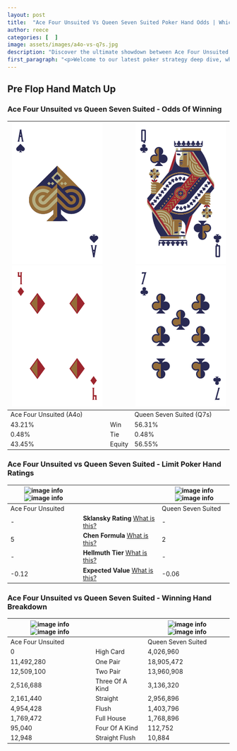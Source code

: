 ```yaml
---
layout: post
title:  "Ace Four Unsuited Vs Queen Seven Suited Poker Hand Odds | Which Is The Better Hand In Poker? A Complete Guide"
author: reece
categories: [  ]
image: assets/images/a4o-vs-q7s.jpg
description: "Discover the ultimate showdown between Ace Four Unsuited and Queen Seven Suited in poker! Uncover the odds, strategies, and scenarios where one hand triumphs over the other. Get ready to up your poker game with this thrilling analysis."
first_paragraph: "<p>Welcome to our latest poker strategy deep dive, where we're pitting two distinct hands against each other in a high-stakes showdown: Ace Four Unsuited vs Queen Seven Suited.</p><p>In the dynamic world of poker, every decision counts, and knowing which hand holds the upper hand is key to your success at the table.</p><p>In this article, we'll dissect these two hands, explore the scenarios where one dominates the other, and equip you with the knowledge to make strategic choices that can tip the odds in your favor.</p><p>Get ready to unravel the intriguing dynamics of these poker hands and elevate your game to new heights.</p>"
---
```




[comment]: # (sp0)

## Pre Flop Hand Match Up

<div class="table hand-ratings" markdown="1"> 



### Ace Four Unsuited vs Queen Seven Suited - Odds Of Winning


    
| ![image info](assets/images/hand1/a.png) ![image info](assets/images/hand1/4o.png) |  | ![image info](assets/images/hand2/q.png) ![image info](assets/images/hand2/7.png) |
| -------- | -------- | -------- |
| Ace Four Unsuited (A4o) |  | Queen Seven Suited (Q7s) |
| 43.21% | Win | 56.31% |
| 0.48% | Tie | 0.48% |
| 43.45% | Equity | 56.55% |




[comment]: # (sp1)



### Ace Four Unsuited vs Queen Seven Suited - Limit Poker Hand Ratings


    
| ![image info](https://www.riverpairs.com/assets/images/hand1/a.png) ![image info](https://www.riverpairs.com/assets/images/hand1/4o.png) |  | ![image info](https://www.riverpairs.com/assets/images/hand2/q.png) ![image info](https://www.riverpairs.com/assets/images/hand2/7.png) |
| -------- | -------- | -------- |
| Ace Four Unsuited |  | Queen Seven Suited |
| - | **Sklansky Rating** [What is this?](/sklansky-rating-explained) | - |
| 5 | **Chen Formula** [What is this?](/chen-formula-explained) | 2 |
| - | **Hellmuth Tier** [What is this?](/Hellmuth-tier-explained) | - |
| -0.12 | **Expected Value** [What is this?](/expected-value-explained) | -0.06 |




[comment]: # (sp2)



### Ace Four Unsuited vs Queen Seven Suited - Winning Hand Breakdown


    
| ![image info](https://www.riverpairs.com/assets/images/hand1/a.png) ![image info](https://www.riverpairs.com/assets/images/hand1/4o.png) |  | ![image info](https://www.riverpairs.com/assets/images/hand2/q.png) ![image info](https://www.riverpairs.com/assets/images/hand2/7.png) |
| -------- | -------- | -------- |
| Ace Four Unsuited |  | Queen Seven Suited |
| 0 | High Card | 4,026,960 |
| 11,492,280 | One Pair | 18,905,472 |
| 12,509,100 | Two Pair | 13,960,908 |
| 2,516,688 | Three Of A Kind | 3,136,320 |
| 2,161,440 | Straight | 2,956,896 |
| 4,954,428 | Flush | 1,403,796 |
| 1,769,472 | Full House | 1,768,896 |
| 95,040 | Four Of A Kind | 112,752 |
| 12,948 | Straight Flush | 10,884 |




[comment]: # (sp3)



</div>

[comment]: # (sp4)



[comment]: # (sp5)

